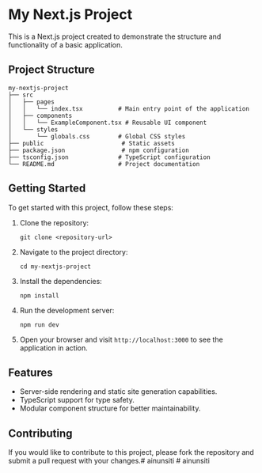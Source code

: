 # My Next.js Project

This is a Next.js project created to demonstrate the structure and functionality of a basic application.

## Project Structure

```
my-nextjs-project
├── src
│   ├── pages
│   │   └── index.tsx          # Main entry point of the application
│   ├── components
│   │   └── ExampleComponent.tsx # Reusable UI component
│   └── styles
│       └── globals.css        # Global CSS styles
├── public                      # Static assets
├── package.json                # npm configuration
├── tsconfig.json              # TypeScript configuration
└── README.md                  # Project documentation
```

## Getting Started

To get started with this project, follow these steps:

1. Clone the repository:
   ```
   git clone <repository-url>
   ```

2. Navigate to the project directory:
   ```
   cd my-nextjs-project
   ```

3. Install the dependencies:
   ```
   npm install
   ```

4. Run the development server:
   ```
   npm run dev
   ```

5. Open your browser and visit `http://localhost:3000` to see the application in action.

## Features

- Server-side rendering and static site generation capabilities.
- TypeScript support for type safety.
- Modular component structure for better maintainability.

## Contributing

If you would like to contribute to this project, please fork the repository and submit a pull request with your changes.#   a i n u n s i t i  
 #   a i n u n s i t i  
 